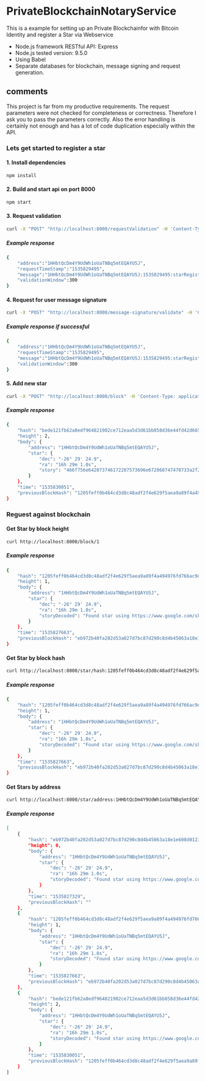 # PrivateBlockchainNotaryService

This is a example for setting up an Private Blockchainfor with Bitcoin Identity and register a Star via Webservice

- Node.js framework RESTful API: Express
- Node.js tested version: 9.5.0
- Using Babel
- Separate databases for blockchain, message signing and request generation.

comments
---------------
This project is far from my productive requirements. The request parameters were not checked for completeness or correctness. Therefore I ask you to pass the parameters correctly. Also the error handling is certainly not enough and has a lot of code duplication especially within the API. 

### Lets get started to register a star

#### 1. Install dependencies
```sh
npm install
```
#### 2. Build and start api on port 8000
```sh
npm start
```
#### 3. Request validation
```sh
curl -X "POST" "http://localhost:8000/requestValidation" -H 'Content-Type: application/json; charset=utf-8' -d $'{ "address": "1HHbtQcDm4Y9UdWh1oUaTNBq5mtEQAYU5J"}'
```
##### Example response
```sh
{
    "address":"1HHbtQcDm4Y9UdWh1oUaTNBq5mtEQAYU5J",
    "requestTimeStamp":"1535829495",
    "message":"1HHbtQcDm4Y9UdWh1oUaTNBq5mtEQAYU5J:1535829495:starRegistry",
    "validationWindow":300
}
```

#### 4. Request for user message signature
```sh
curl -X "POST" "http://localhost:8000/message-signature/validate" -H 'Content-Type: application/json; charset=utf-8' -d $'{ "address": "1HHbtQcDm4Y9UdWh1oUaTNBq5mtEQAYU5J", "signature": "﻿H+2s6QzvqyHqQCmENaumQL8xJdg4w4eC9kEWpSpN+ncxVrUrQ/AauNCAZI6iLumm+/Nevv1FRPEHtIiHjh9uX8M="}'
```
##### Example response if successful

```sh
{
    "address":"1HHbtQcDm4Y9UdWh1oUaTNBq5mtEQAYU5J",
    "requestTimeStamp":"1535829495",
    "message":"1HHbtQcDm4Y9UdWh1oUaTNBq5mtEQAYU5J:1535829495:starRegistry",
    "validationWindow":300
}
```

#### 5. Add new star 

```sh
curl -X "POST" "http://localhost:8000/block" -H 'Content-Type: application/json; charset=utf-8' -d $'{"address": "1HHbtQcDm4Y9UdWh1oUaTNBq5mtEQAYU5J","star": {"dec": "-26° 29' 24.9","ra": "16h 29m 1.0s","story": "Found star using https://www.google.com/sky/"}}'
```
##### Example response
```sh
{
    "hash": "bede121fb62a8edf964821902ce712eaa5d3d61bb858d36e44fd42d66558d2be",
    "height": 2,
    "body": {
        "address": "1HHbtQcDm4Y9UdWh1oUaTNBq5mtEQAYU5J",
        "star": {
            "dec": "-26° 29' 24.9",
            "ra": "16h 29m 1.0s",
            "story": "466f756e642073746172207573696e672068747470733a2f2f7777772e676f6f676c652e636f6d2f736b792f"
        }
    },
    "time": "1535830051",
    "previousBlockHash": "1205feff0b464cd3d8c48adf2f4e629f5aea9a89f4a494976fd766ac9d7ea0d6"
}
```

### Reguest against blockchain

#### Get Star by block height
```sh
curl http://localhost:8000/block/1
```
##### Example response

```sh
{
    "hash": "1205feff0b464cd3d8c48adf2f4e629f5aea9a89f4a494976fd766ac9d7ea0d6",
    "height": 1,
    "body": {
        "address": "1HHbtQcDm4Y9UdWh1oUaTNBq5mtEQAYU5J",
        "star": {
            "dec": "-26° 29' 24.9",
            "ra": "16h 29m 1.0s",
            "storyDecoded": "Found star using https://www.google.com/sky/"
        }
    },
    "time": "1535827663",
    "previousBlockHash": "eb972b40fa202d53a027d7bc87d290c8d4b45063a18e1e608d012346a8237a77"
}
```

#### Get Star by block hash
```sh
curl http://localhost:8000/star/hash:1205feff0b464cd3d8c48adf2f4e629f5aea9a89f4a494976fd766ac9d7ea0d68
```
##### Example response

```sh
{
    "hash": "1205feff0b464cd3d8c48adf2f4e629f5aea9a89f4a494976fd766ac9d7ea0d6",
    "height": 1,
    "body": {
        "address": "1HHbtQcDm4Y9UdWh1oUaTNBq5mtEQAYU5J",
        "star": {
            "dec": "-26° 29' 24.9",
            "ra": "16h 29m 1.0s",
            "storyDecoded": "Found star using https://www.google.com/sky/"
        }
    },
    "time": "1535827663",
    "previousBlockHash": "eb972b40fa202d53a027d7bc87d290c8d4b45063a18e1e608d012346a8237a77"
}
```

#### Get Stars by address
```sh
curl http://localhost:8000/star/address:1HHbtQcDm4Y9UdWh1oUaTNBq5mtEQAYU5J
```
##### Example response

```sh
[
    {
        "hash": "eb972b40fa202d53a027d7bc87d290c8d4b45063a18e1e608d012346a8237a77",
        "height": 0,
        "body": {
            "address": "1HHbtQcDm4Y9UdWh1oUaTNBq5mtEQAYU5J",
            "star": {
                "dec": "-26° 29' 24.9",
                "ra": "16h 29m 1.0s",
                "storyDecoded": "Found star using https://www.google.com/sky/"
            }
        },
        "time": "1535827329",
        "previousBlockHash": ""
    },
    {
        "hash": "1205feff0b464cd3d8c48adf2f4e629f5aea9a89f4a494976fd766ac9d7ea0d6",
        "height": 1,
        "body": {
            "address": "1HHbtQcDm4Y9UdWh1oUaTNBq5mtEQAYU5J",
            "star": {
                "dec": "-26° 29' 24.9",
                "ra": "16h 29m 1.0s",
                "storyDecoded": "Found star using https://www.google.com/sky/"
            }
        },
        "time": "1535827663",
        "previousBlockHash": "eb972b40fa202d53a027d7bc87d290c8d4b45063a18e1e608d012346a8237a77"
    },
    {
        "hash": "bede121fb62a8edf964821902ce712eaa5d3d61bb858d36e44fd42d66558d2be",
        "height": 2,
        "body": {
            "address": "1HHbtQcDm4Y9UdWh1oUaTNBq5mtEQAYU5J",
            "star": {
                "dec": "-26° 29' 24.9",
                "ra": "16h 29m 1.0s",
                "storyDecoded": "Found star using https://www.google.com/sky/"
            }
        },
        "time": "1535830051",
        "previousBlockHash": "1205feff0b464cd3d8c48adf2f4e629f5aea9a89f4a494976fd766ac9d7ea0d6"
    }
]
```